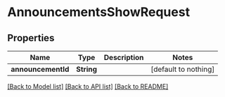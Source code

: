 # AnnouncementsShowRequest


## Properties
Name | Type | Description | Notes
------------ | ------------- | ------------- | -------------
**announcementId** | **String** |  | [default to nothing]


[[Back to Model list]](../README.md#models) [[Back to API list]](../README.md#api-endpoints) [[Back to README]](../README.md)


